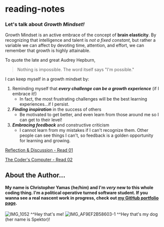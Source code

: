 # reading-notes

### Let's talk about ***Growth Mindset!***

Growth Mindset is an active embrace of the concept of **brain elasticity**. By recognizing that intelligence and talent is *not a fixed constant*, but rather a variable we can affect by devoting time, attention, and effort, we can remember that growth is highly attainable.

To quote the late and great Audrey Hepburn,
> Nothing is impossible. The word itself says "I'm possible."

I can keep myself in a growth mindset by:

1. Reminding myself that ***every challenge can be a growth experience*** (if I embrace it!)
   - In fact, the most frustrating challenges will be the best learning experiences...if I persist.
2. ***Finding inspiration*** in the success of others
   - Be motivated to get better, and even learn from those around me so I can get to their level!
3. ***Embracing feedback*** and constructive criticism
   - I cannot learn from my mistakes if I can't recognize them. Other people can see things I can't, so feedback is a golden opportunity for learning and growing.

[Reflection & Discussion - Read 01](https://chrisyamas.github.io/reading-notes/reflection-and-discussion.md)

[The Coder's Computer - Read 02](https://chrisyamas.github.io/reading-notes/the-coders-computer.md)

## About the Author...
#### My name is Christopher Yamas (he/him) and I'm ***very*** new to this whole coding thing. I'm a political operative turned software student. If you wanna see a real nascent work in progress, check out [my GitHub portfolio page](https://github.com/chrisyamas).

![IMG_1052](https://user-images.githubusercontent.com/44851813/150867414-e8299e6b-9c40-452a-ae00-ae8fceda94db.jpg)
^^Hey that's me!
![IMG_AF9EF2B58603-1](https://user-images.githubusercontent.com/44851813/150867799-95684367-8286-4d75-89cd-7af3664a33ef.jpeg)
^^Hey that's my dog (her name is Spektor)!

